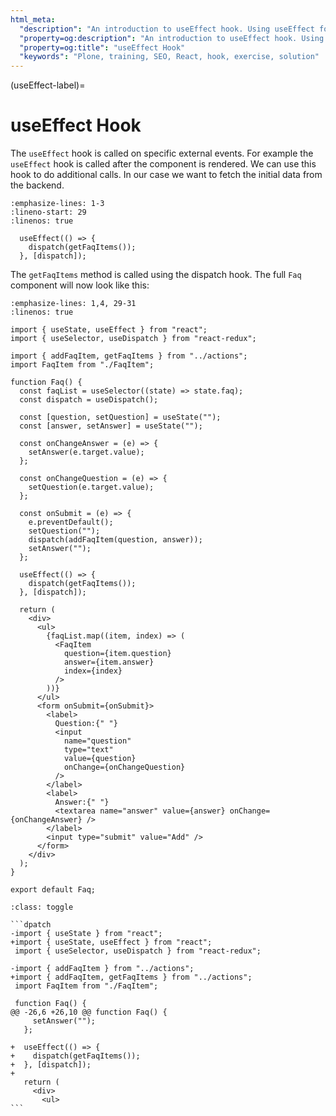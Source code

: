 ```yaml
---
html_meta:
  "description": "An introduction to useEffect hook. Using useEffect for doing the side effects for the component. In this case we are fetching the initial data."
  "property=og:description": "An introduction to useEffect hook. Using useEffect for doing the side effects for the component. In this case we are fetching the initial data."
  "property=og:title": "useEffect Hook"
  "keywords": "Plone, training, SEO, React, hook, exercise, solution"
---
```


(useEffect-label)=

# useEffect Hook

The `useEffect` hook is called on specific external events.
For example the `useEffect` hook is called after the component is rendered.
We can use this hook to do additional calls.
In our case we want to fetch the initial data from the backend.

```{code-block} jsx
:emphasize-lines: 1-3
:lineno-start: 29
:linenos: true

  useEffect(() => {
    dispatch(getFaqItems());
  }, [dispatch]);
```

The `getFaqItems` method is called using the dispatch hook.
The full `Faq` component will now look like this:

```{code-block} jsx
:emphasize-lines: 1,4, 29-31
:linenos: true

import { useState, useEffect } from "react";
import { useSelector, useDispatch } from "react-redux";

import { addFaqItem, getFaqItems } from "../actions";
import FaqItem from "./FaqItem";

function Faq() {
  const faqList = useSelector((state) => state.faq);
  const dispatch = useDispatch();

  const [question, setQuestion] = useState("");
  const [answer, setAnswer] = useState("");

  const onChangeAnswer = (e) => {
    setAnswer(e.target.value);
  };

  const onChangeQuestion = (e) => {
    setQuestion(e.target.value);
  };

  const onSubmit = (e) => {
    e.preventDefault();
    setQuestion("");
    dispatch(addFaqItem(question, answer));
    setAnswer("");
  };

  useEffect(() => {
    dispatch(getFaqItems());
  }, [dispatch]);

  return (
    <div>
      <ul>
        {faqList.map((item, index) => (
          <FaqItem
            question={item.question}
            answer={item.answer}
            index={index}
          />
        ))}
      </ul>
      <form onSubmit={onSubmit}>
        <label>
          Question:{" "}
          <input
            name="question"
            type="text"
            value={question}
            onChange={onChangeQuestion}
          />
        </label>
        <label>
          Answer:{" "}
          <textarea name="answer" value={answer} onChange={onChangeAnswer} />
        </label>
        <input type="submit" value="Add" />
      </form>
    </div>
  );
}

export default Faq;
```

````{admonition} Differences
:class: toggle

```dpatch
-import { useState } from "react";
+import { useState, useEffect } from "react";
 import { useSelector, useDispatch } from "react-redux";

-import { addFaqItem } from "../actions";
+import { addFaqItem, getFaqItems } from "../actions";
 import FaqItem from "./FaqItem";

 function Faq() {
@@ -26,6 +26,10 @@ function Faq() {
     setAnswer("");
   };

+  useEffect(() => {
+    dispatch(getFaqItems());
+  }, [dispatch]);
+
   return (
     <div>
       <ul>
```
````
